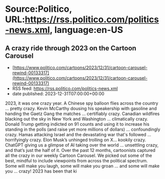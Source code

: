 # Source:Politico, URL:https://rss.politico.com/politics-news.xml, language:en-US

## A crazy ride through 2023 on the Cartoon Carousel
 - [https://www.politico.com/cartoons/2023/12/31/cartoon-carousel-rewind-00133317](https://www.politico.com/cartoons/2023/12/31/cartoon-carousel-rewind-00133317)
 - RSS feed: https://rss.politico.com/politics-news.xml
 - date published: 2023-12-31T07:00:00+00:00

2023, it was one crazy year. A Chinese spy balloon flies across the country ... pretty crazy. Kevin McCarthy dousing his speakership with gasoline and handing the Gaetz Gang the matches … certifiably crazy. Canadian wildfires blacking out the sky in New York and Washington ... climatically crazy. Donald Trump getting indicted on 91 counts and using it to increase his standing in the polls (and raise yet more millions of dollars) … confoundingly crazy. Hamas attacking Israel and the devastating war that's followed … horrifyingly crazy. Elon Musk’s unhinged trolling on X… kookily crazy. ChatGPT giving us a glimpse of AI taking over the world … unsettling crazy, and that’s just the half of it. Over the past 12 months, cartoonists captured all the crazy in our weekly Cartoon Carousel. We picked out some of the best, mindful to include viewpoints from across the political spectrum. Some will make you laugh, some will make you groan … and some will make you ... crazy! 2023 has been that ki


